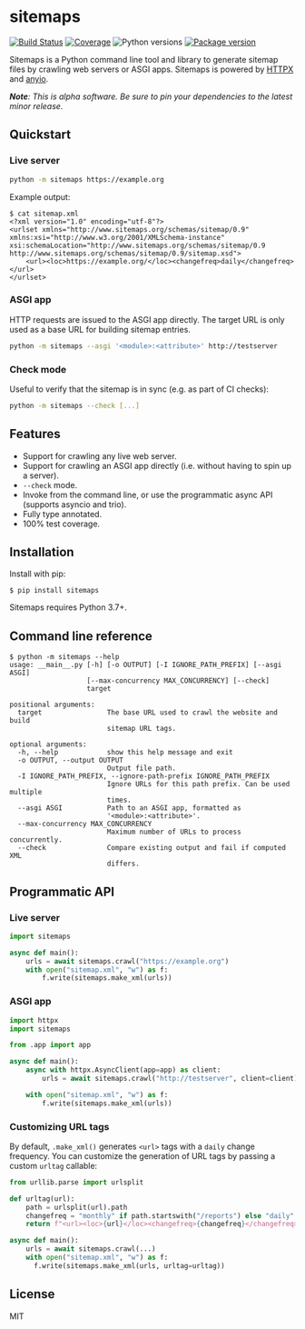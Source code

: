 # sitemaps

[![Build Status](https://dev.azure.com/florimondmanca/public/_apis/build/status/florimondmanca.sitemaps?branchName=master)](https://dev.azure.com/florimondmanca/public/_build/latest?definitionId=11&branchName=master)
[![Coverage](https://codecov.io/gh/florimondmanca/sitemaps/branch/master/graph/badge.svg)](https://codecov.io/gh/florimondmanca/sitemaps)
![Python versions](https://img.shields.io/pypi/pyversions/sitemaps.svg)
[![Package version](https://badge.fury.io/py/sitemaps.svg)](https://pypi.org/project/sitemaps)

Sitemaps is a Python command line tool and library to generate sitemap files by crawling web servers or ASGI apps. Sitemaps is powered by [HTTPX](https://github.com/encode/httpx) and [anyio](https://github.com/agronholm/anyio).

_**Note**: This is alpha software. Be sure to pin your dependencies to the latest minor release._

## Quickstart

### Live server

```bash
python -m sitemaps https://example.org
```

Example output:

```console
$ cat sitemap.xml
<?xml version="1.0" encoding="utf-8"?>
<urlset xmlns="http://www.sitemaps.org/schemas/sitemap/0.9" xmlns:xsi="http://www.w3.org/2001/XMLSchema-instance" xsi:schemaLocation="http://www.sitemaps.org/schemas/sitemap/0.9 http://www.sitemaps.org/schemas/sitemap/0.9/sitemap.xsd">
    <url><loc>https://example.org/</loc><changefreq>daily</changefreq></url>
</urlset>
```

### ASGI app

HTTP requests are issued to the ASGI app directly. The target URL is only used as a base URL for building sitemap entries.

```bash
python -m sitemaps --asgi '<module>:<attribute>' http://testserver
```

### Check mode

Useful to verify that the sitemap is in sync (e.g. as part of CI checks):

```bash
python -m sitemaps --check [...]
```

## Features

- Support for crawling any live web server.
- Support for crawling an ASGI app directly (i.e. without having to spin up a server).
- `--check` mode.
- Invoke from the command line, or use the programmatic async API (supports asyncio and trio).
- Fully type annotated.
- 100% test coverage.

## Installation

Install with pip:

```shell
$ pip install sitemaps
```

Sitemaps requires Python 3.7+.

## Command line reference

```console
$ python -m sitemaps --help
usage: __main__.py [-h] [-o OUTPUT] [-I IGNORE_PATH_PREFIX] [--asgi ASGI]
                   [--max-concurrency MAX_CONCURRENCY] [--check]
                   target

positional arguments:
  target                The base URL used to crawl the website and build
                        sitemap URL tags.

optional arguments:
  -h, --help            show this help message and exit
  -o OUTPUT, --output OUTPUT
                        Output file path.
  -I IGNORE_PATH_PREFIX, --ignore-path-prefix IGNORE_PATH_PREFIX
                        Ignore URLs for this path prefix. Can be used multiple
                        times.
  --asgi ASGI           Path to an ASGI app, formatted as
                        '<module>:<attribute>'.
  --max-concurrency MAX_CONCURRENCY
                        Maximum number of URLs to process concurrently.
  --check               Compare existing output and fail if computed XML
                        differs.
```

## Programmatic API

### Live server

```python
import sitemaps

async def main():
    urls = await sitemaps.crawl("https://example.org")
    with open("sitemap.xml", "w") as f:
        f.write(sitemaps.make_xml(urls))
```

### ASGI app

```python
import httpx
import sitemaps

from .app import app

async def main():
    async with httpx.AsyncClient(app=app) as client:
        urls = await sitemaps.crawl("http://testserver", client=client)

    with open("sitemap.xml", "w") as f:
        f.write(sitemaps.make_xml(urls))
```

### Customizing URL tags

By default, `.make_xml()` generates `<url>` tags with a `daily` change frequency. You can customize the generation of URL tags by passing a custom `urltag` callable:

```python
from urllib.parse import urlsplit

def urltag(url):
    path = urlsplit(url).path
    changefreq = "monthly" if path.startswith("/reports") else "daily"
    return f"<url><loc>{url}</loc><changefreq>{changefreq}</changefreq></url>"

async def main():
    urls = await sitemaps.crawl(...)
    with open("sitemap.xml", "w") as f:
      f.write(sitemaps.make_xml(urls, urltag=urltag))
```

## License

MIT
